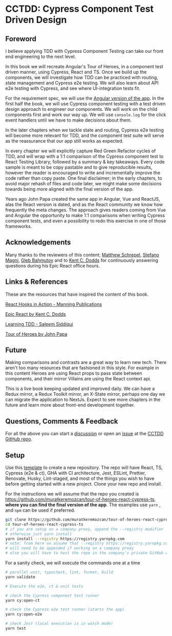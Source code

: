 # CCTDD: Cypress Component Test Driven Design

## Foreword

I believe applying TDD with Cypress Component Testing can take our front end engineering to the next level.

In this book we will recreate Angular's Tour of Heroes, in a component test driven manner, using Cypress, React and TS. Once we build up the components, we will investigate how TDD can be practiced with routing, state management and Cypress e2e testing. We will also learn about API e2e testing with Cypress, and see where UI-integration tests fit.

For the requirement spec, we will use the [Angular version of the app](https://papa-heroes-angular.azurewebsites.net/heroes). In the first half the book, we will use Cypress component testing with a test driven design approach to engineer our components. We will work on the child components first and work our way up. We will use `console.log` for the click event handlers until we have to make decisions about them.

In the later chapters when we tackle state and routing, Cypress e2e testing will become more relevant for TDD, and the component test suite will serve as the reassurance that our app still works as expected.

In every chapter we will explicitly capture Red Green Refactor cycles of TDD, and will wrap with a 1:1 comparison of the Cypress component test to React Testing Library, followed by a summary & key takeaways. Every code sample is meant to be copy pastable and to give reproducible results, however the reader is encouraged to write and incrementally improve the code rather than copy paste. One final disclaimer; in the early chapters, to avoid major rehash of files and code later, we might make some decisions towards being more aligned with the final version of the app.

Years ago John Papa created the same app in Angular, Vue and ReactJS, alas the React version is dated, and as the React community we know how frequently the meta changes. The approach gives readers coming from Vue and Angular the opportunity to make 1:1 comparisons when writing Cypress component tests, and even a possibility to redo this exercise in one of those frameworks.

## Acknowledgements

Many thanks to the reviewers of this content; [Matthew Schrepel](https://www.linkedin.com/in/mschrepel/), [Stefano Magni](https://www.linkedin.com/in/noriste/), [Gleb Bahmutov](https://www.linkedin.com/in/bahmutov/) and to [Kent C. Dodds](https://www.linkedin.com/in/kentcdodds/) for continuously answering questions during his Epic React office hours.

## Links & References

These are the resources that have inspired the content of this book.

[React Hooks in Action - Manning Publications](https://www.manning.com/books/react-hooks-in-action)

[Epic React by Kent C. Dodds](https://epicreact.dev/)

[Learning TDD - Saleem Siddiqui](https://www.oreilly.com/library/view/learning-test-driven-development/9781098106461/)

[Tour of Heroes by John Papa](https://papa-heroes-angular.azurewebsites.net/heroes)

## Future

Making comparisons and contrasts are a great way to learn new tech. There aren't too many resources that are fashioned in this style. For example in this content Heroes are using React props to pass state between components, and their mirror Villains are using the React context api.

This is a live book keeping updated and improved daily. We can have a Redux mirror, a Redux Toolkit mirror, an X-State mirror, perhaps one day we can migrate the application to NextJs. Expect to see more chapters in the future and learn more about front-end development together.

## Questions, Comments & Feedback

For all the above you can start a [discussion](https://github.com/muratkeremozcan/cctdd/discussions) or open an [issue](https://github.com/muratkeremozcan/cctdd/issues) at the [CCTDD GitHub repo](https://github.com/muratkeremozcan/cctdd).

## Setup

Use this [template](https://github.com/muratkeremozcan/react-cypress-ts-template) to create a new repository. The repo will have React, TS, Cypress (e2e & ct), GHA with CI architecture, Jest, ESLint, Prettier, Renovate, Husky, Lint-staged, and most of the things you wish to have before getting started with a new project. Clone your new repo and install.

For the instructions we will assume that the repo you created is https://github.com/muratkeremozcan/tour-of-heroes-react-cypress-ts, **where you can find the final version of the app**. The examples use `yarn` , and `npm` can be used if preferred.

```bash
git clone https://github.com/muratkeremozcan/tour-of-heroes-react-cypress-ts
cd tour-of-heroes-react-cypress-ts
# if you are setup on a company proxy, append the --registry modifier
# otherwise just yarn install
yarn install --registry https://registry.yarnpkg.com
# note: from here on assume that --registry https://registry.yarnpkg.com
# will need to be appended if working on a company proxy
# else you will have to host the repo in the company's private GitHub domain
```

For a sanity check, we will execute the commands one at a time

```bash
# parallel unit, typecheck, lint, format, build
yarn validate

# Execute the e2e, ct & unit tests

# check the Cypress component test runner
yarn cy:open-ct

# check the Cypress e2e test runner (starts the app)
yarn cy:open-e2e

# check Jest (local execution is in watch mode)
yarn test
```
